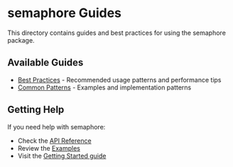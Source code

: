 # semaphore Guides

This directory contains guides and best practices for using the semaphore package.

## Available Guides

- [Best Practices](best-practices.md) - Recommended usage patterns and performance tips
- [Common Patterns](patterns.md) - Examples and implementation patterns

## Getting Help

If you need help with semaphore:
- Check the [API Reference](../../api-reference/semaphore.md)
- Review the [Examples](../../examples/semaphore/README.md)
- Visit the [Getting Started guide](../../getting-started/semaphore.md)
